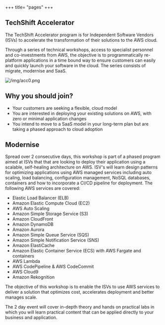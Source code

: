 +++
title= "pages"
+++

## TechShift Accelerator

The TechShift Accelerator program is for Independent Software Vendors (ISVs) to accelerate the transformation of their solutions to the AWS cloud.

Through a series of technical workshops, access to specialist personnel and co-investments from AWS, the objective is to programmatically re-platform applications in a time bound way to ensure customers can easily and quickly launch your software in the cloud. The series consists of migrate, modernise and SaaS.

![/img/acc0.png](/img/acc0.png)

## Why you should join?

- Your customers are seeking a flexible, cloud model
- You are interested in deploying your existing solutions on AWS, with zero or minimal application changes
- You intend to move to a SaaS model in your long-term plan but are taking a phased approach to cloud adoption


## Modernise

Spread over 2 consecutive days, this workshop is part of a phased program aimed at ISVs that that are looking to deploy their application using a scalable, self-healing architecture on AWS. ISV's will learn design patterns for optimizing applications using AWS managed services including auto scaling, load balancing, configuration management, NoSQL databases, containers and how to incorporate a CI/CD pipeline for deployment. The following AWS services are covered:


- Elastic Load Balancer (ELB)
- Amazon Elastic Compute Cloud (EC2)
- AWS Auto Scaling
- Amazon Simple Storage Service (S3)
- Amazon CloudFront
- Amazon DynamoDB
- Amazon Aurora
- Amazon Simple Queue Service (SQS)
- Amazon Simple Notification Service (SNS)
- Amazon ElastiCache
- Amazon Elastic Container Service (ECS) with AWS Fargate and containers
- AWS Lambda
- AWS CodePipeline & AWS CodeCommit
- AWS Cloud9
- Amazon Rekognition

The objective of this workshop is to enable the ISVs to use AWS services to deliver a solution that optimizes cost, accelerates deployment and better manages scale.


The 2 day event will cover in-depth theory and hands on practical labs in which you will learn practical content that can be applied directly to your business and application.

